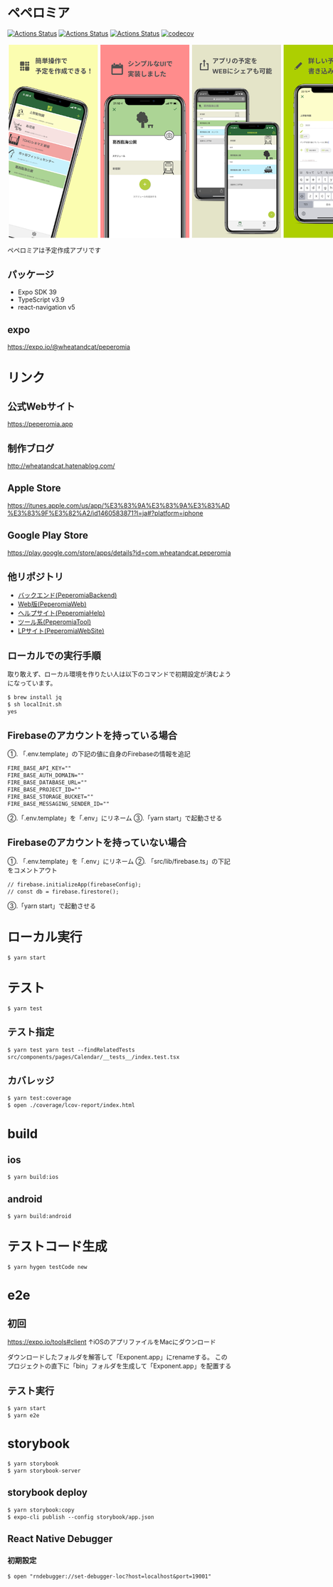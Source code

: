 # ペペロミア

[![Actions Status](https://github.com/wheatandcat/Peperomia/workflows/jest/badge.svg)](https://github.com/wheatandcat/Peperomia/actions)
[![Actions Status](https://github.com/wheatandcat/Peperomia/workflows/lint/badge.svg)](https://github.com/wheatandcat/Peperomia/actions)
[![Actions Status](https://github.com/wheatandcat/Peperomia/workflows/tsc/badge.svg)](https://github.com/wheatandcat/Peperomia/actions)
[![codecov](https://codecov.io/gh/wheatandcat/Peperomia/branch/master/graph/badge.svg)](https://codecov.io/gh/wheatandcat/Peperomia)

<div style="display:flex">
    <img src="./doc/thumbnail/iphoneX_1.png" width="200" style="padding:3px"/>
    <img src="./doc/thumbnail/iphoneX_2.png" width="200" style="padding:3px"/>
    <img src="./doc/thumbnail/iphoneX_3.png" width="200" style="padding:3px"/>
    <img src="./doc/thumbnail/iphoneX_4.png" width="200" style="padding:3px"/>
    <img src="./doc/thumbnail/iphoneX_5.png" width="200" style="padding:3px"/>
</div>

ペペロミアは予定作成アプリです

## パッケージ
 - Expo SDK 39
 - TypeScript v3.9
 - react-navigation v5

## expo

https://expo.io/@wheatandcat/peperomia


# リンク

## 公式Webサイト
https://peperomia.app

## 制作ブログ
http://wheatandcat.hatenablog.com/

## Apple Store
https://itunes.apple.com/us/app/%E3%83%9A%E3%83%9A%E3%83%AD%E3%83%9F%E3%82%A2/id1460583871?l=ja#?platform=iphone

## Google Play Store
https://play.google.com/store/apps/details?id=com.wheatandcat.peperomia


## 他リポジトリ
 - [バックエンド(PeperomiaBackend)](https://github.com/wheatandcat/PeperomiaBackend)
 - [Web版(PeperomiaWeb)](https://github.com/wheatandcat/PeperomiaWeb)
 - [ヘルプサイト(PeperomiaHelp)](https://github.com/wheatandcat/PeperomiaHelp)
 - [ツール系(PeperomiaTool)](https://github.com/wheatandcat/PeperomiaTool)
 - [LPサイト(PeperomiaWebSite)](https://github.com/wheatandcat/PeperomiaWebSite)

## ローカルでの実行手順

取り敢えず、ローカル環境を作りたい人は以下のコマンドで初期設定が済むようになっています。

```
$ brew install jq
$ sh localInit.sh
yes
```

## Firebaseのアカウントを持っている場合
①. 「.env.template」の下記の値に自身のFirebaseの情報を追記

```
FIRE_BASE_API_KEY=""
FIRE_BASE_AUTH_DOMAIN=""
FIRE_BASE_DATABASE_URL=""
FIRE_BASE_PROJECT_ID=""
FIRE_BASE_STORAGE_BUCKET=""
FIRE_BASE_MESSAGING_SENDER_ID=""
```

②.「.env.template」を「.env」にリネーム
③.「yarn start」で起動させる

## Firebaseのアカウントを持っていない場合
①. 「.env.template」を「.env」にリネーム
②. 「src/lib/firebase.ts」の下記をコメントアウト

```
// firebase.initializeApp(firebaseConfig);
// const db = firebase.firestore();
```
③.「yarn start」で起動させる

# ローカル実行

```
$ yarn start
```

# テスト

```
$ yarn test
```

## テスト指定

```
$ yarn test yarn test --findRelatedTests src/components/pages/Calendar/__tests__/index.test.tsx
```

## カバレッジ

```
$ yarn test:coverage
$ open ./coverage/lcov-report/index.html
```

# build

## ios

```
$ yarn build:ios
```

## android


```
$ yarn build:android
```

# テストコード生成

```
$ yarn hygen testCode new
```

# e2e

## 初回
https://expo.io/tools#client
↑iOSのアプリファイルをMacにダウンロード

ダウンロードしたフォルダを解答して「Exponent.app」にrenameする。
このプロジェクトの直下に「bin」フォルダを生成して「Exponent.app」を配置する


## テスト実行

```
$ yarn start
$ yarn e2e
```



# storybook 

```
$ yarn storybook 
$ yarn storybook-server
```


## storybook deploy 

```
$ yarn storybook:copy
$ expo-cli publish --config storybook/app.json
```

## React Native Debugger

### 初期設定

```
$ open "rndebugger://set-debugger-loc?host=localhost&port=19001"
```

